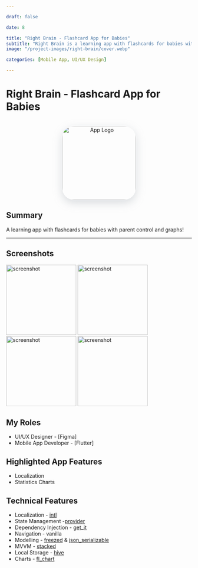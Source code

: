 ```yaml
---

draft: false

date: 8

title: "Right Brain - Flashcard App for Babies"
subtitle: "Right Brain is a learning app with flashcards for babies with parent control and graphs!"
image: "/project-images/right-brain/cover.webp"

categories: [Mobile App, UI/UX Design]

---
```


# Right Brain - Flashcard App for Babies

<br>

<center >
  <img  src="/project-images/right-brain/logo.webp" alt="App Logo"
    style="height:200px; width:200px; border-radius:32px; box-shadow: rgba(149, 157, 165, 0.35) 0px 8px 24px;"
  />
</center>

## Summary 

A learning app with flashcards for babies with parent control and graphs!

---

## Screenshots
<img src="/project-images/right-brain/ss-2.webp" alt="screenshot" width="190"/>
<img src="/project-images/right-brain/ss-3.webp" alt="screenshot" width="190"/>
<img src="/project-images/right-brain/ss-4.webp" alt="screenshot" width="190"/>
<img src="/project-images/right-brain/ss-5.webp" alt="screenshot" width="190"/>


## My Roles
- UI/UX Designer - [Figma]
- Mobile App Developer - [Flutter]

## Highlighted App Features
- Localization 
- Statistics Charts


## Technical Features
- Localization - [intl](https://pub.dev/packages/intl)
- State Management -[provider](https://pub.dev/packages/provider)
- Dependency Injection - [get_it](https://pub.dev/packages/get_it)
- Navigation - vanilla
- Modelling - [freezed](https://pub.dev/packages/freezed) & [json_serializable](https://pub.dev/packages/json_serializable)
- MVVM - [stacked](https://pub.dev/packages/stacked) 
- Local Storage - [hive](https://pub.dev/packages/hive)
- Charts - [fl_chart](https://pub.dev/packages/fl_chart)
